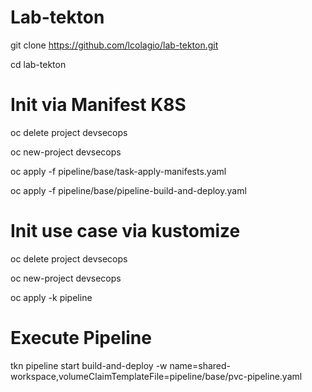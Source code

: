 # Lab-tekton

git clone https://github.com/lcolagio/lab-tekton.git

cd lab-tekton

# Init via Manifest K8S

oc delete project devsecops

oc new-project devsecops

oc apply -f pipeline/base/task-apply-manifests.yaml

oc apply -f pipeline/base/pipeline-build-and-deploy.yaml

# Init use case via kustomize

oc delete project devsecops

oc new-project devsecops

oc apply -k pipeline

# Execute Pipeline

tkn pipeline start build-and-deploy -w name=shared-workspace,volumeClaimTemplateFile=pipeline/base/pvc-pipeline.yaml

